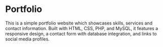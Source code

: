 # Portfolio
This is a simple portfolio website which showcases  skills, services and contact information. Built with HTML, CSS, PHP, and MySQL, it features a responsive design, a contact form with database integration, and links to social media profiles.

